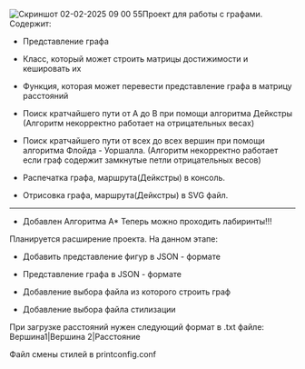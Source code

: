 ![Скриншот 02-02-2025 09 00 55](https://github.com/user-attachments/assets/aeb01848-baf3-44be-8ac4-16a0b7b4dcbd)Проект для работы с графами.
Содержит:
* Представление графа
* Класс, который может строить матрицы достижимости и кешировать их
* Функция, которая может перевести представление графа в матрицу расстояний

* Поиск кратчайшего пути от А до В при помощи алгоритма Дейкстры
  (Алгоритм некорректно работает на отрицательных весах)
* Поиск кратчайшего пути от всех до всех вершин при помощи алгоритма
  Флойда - Уоршалла.
  (Алгоритм некорректно работает если граф содержит замкнутые петли 
   отрицательных весов)

* Распечатка графа, маршрута(Дейкстры) в консоль.
* Отрисовка графа, маршрута(Дейкстры) в SVG файл.

--------------------------------------------------------------------
* Добавлен Алгоритма А* Теперь можно проходить лабиринты!!!

Планируется расширение проекта.
На данном этапе:
 * Добавить представление фигур в JSON - формате
 * Представление графа в JSON - формате
 
 * Добавление выбора файла из которого строить граф
 * Добавление выбора файла стилизации

При загрузке расстояний нужен следующий формат в .txt файле:
Вершина1|Вершина 2|Расстояние

Файл смены стилей в printconfig.conf

